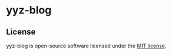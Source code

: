 <p align="center"><h1>yyz-blog</h1></p>

## License

yyz-blog is open-source software licensed under the [MIT license](https://opensource.org/licenses/MIT).
